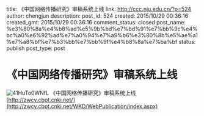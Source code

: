 title: 《中国网络传播研究》审稿系统上线
link: http://ccc.nju.edu.cn/?p=524
author: chengjun
description: 
post_id: 524
created: 2015/10/29 00:36:16
created_gmt: 2015/10/29 00:36:16
comment_status: closed
post_name: %e3%80%8a%e4%b8%ad%e5%9b%bd%e7%bd%91%e7%bb%9c%e4%bc%a0%e6%92%ad%e7%a0%94%e7%a9%b6%e3%80%8b%e5%ae%a1%e7%a8%bf%e7%b3%bb%e7%bb%9f%e4%b8%8a%e7%ba%bf
status: publish
post_type: post

# 《中国网络传播研究》审稿系统上线

![41HuTo0WNfL](:8089/wp-content/uploads/2015/10/41HuTo0WNfL.jpg) 《中国网络传播研究》审稿系统上线 [http://zwcy.cbpt.cnki.net/](http://zwcy.cbpt.cnki.net/WKD/WebPublication/index.aspx)